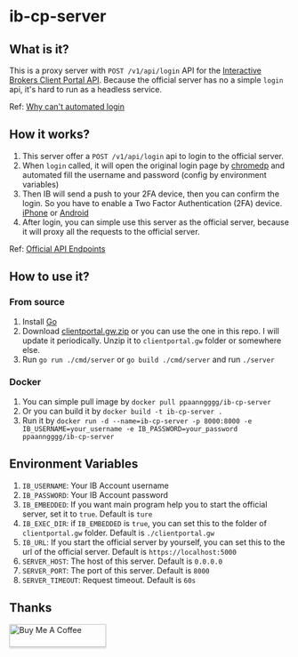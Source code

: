 # ib-cp-server

## What is it?

This is a proxy server with `POST /v1/api/login` API for the [Interactive Brokers Client Portal API](https://interactivebrokers.github.io/cpwebapi/). Because the official server has no a simple `login` api, it's hard to run as a headless service.

Ref: [Why can't automated login](https://interactivebrokers.github.io/cpwebapi/use-cases#automated-login)

## How it works?

1. This server offer a `POST /v1/api/login` api to login to the official server.
2. When `login` called, it will open the original login page by [chromedp](https://github.com/chromedp/chromedp) and automated fill the username and password (config by environment variables)
3. Then IB will send a push to your 2FA device, then you can confirm the login. So you have to enable a Two Factor Authentication (2FA) device. [iPhone](https://www.ibkrguides.com/iphone/sls/activating-ibkr-mobile.htm) or [Android](https://www.ibkrguides.com/android/sls/activating-ibkr-mobile.htm)
4. After login, you can simple use this server as the official server, because it will proxy all the requests to the official server.

Ref: [Official API Endpoints](https://interactivebrokers.github.io/cpwebapi/endpoints)

## How to use it?

### From source

1. Install [Go](https://go.dev/doc/install)
2. Download [clientportal.gw.zip](https://download2.interactivebrokers.com/portal/clientportal.gw.zip) or you can use the one in this repo. I will update it periodically. Unzip it to `clientportal.gw` folder or somewhere else.
3. Run `go run ./cmd/server` or `go build ./cmd/server` and run `./server`

### Docker

1. You can simple pull image by `docker pull ppaanngggg/ib-cp-server`
2. Or you can build it by `docker build -t ib-cp-server .`
3. Run it by `docker run -d --name=ib-cp-server -p 8000:8000 -e IB_USERNAME=your_username -e IB_PASSWORD=your_password ppaanngggg/ib-cp-server`

## Environment Variables

1. `IB_USERNAME`: Your IB Account username
2. `IB_PASSWORD`: Your IB Account password
3. `IB_EMBEDDED`: If you want main program help you to start the official server, set it to `true`. Default is `ture`
4. `IB_EXEC_DIR`: if `IB_EMBEDDED` is `true`, you can set this to the folder of `clientportal.gw` folder. Default is `./clientportal.gw`
5. `IB_URL`: If you start the official server by yourself, you can set this to the url of the official server. Default is `https://localhost:5000`
6. `SERVER_HOST`: The host of this server. Default is `0.0.0.0`
7. `SERVER_PORT`: The port of this server. Default is `8000`
8. `SERVER_TIMEOUT`: Request timeout. Default is `60s`

## Thanks

<a href="https://www.buymeacoffee.com/ppaanngggg" target="_blank"><img src="https://www.buymeacoffee.com/assets/img/custom_images/orange_img.png" alt="Buy Me A Coffee" style="height: 41px !important;width: 174px !important;box-shadow: 0px 3px 2px 0px rgba(190, 190, 190, 0.5) !important;-webkit-box-shadow: 0px 3px 2px 0px rgba(190, 190, 190, 0.5) !important;" ></a>
